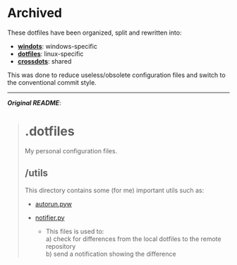 Archived
===
These dotfiles have been organized, split and rewritten into:
- [**windots**](https://github.com/lolmerkat/windots): windows-specific 
- [**dotfiles**](https://github.com/lolmerkat/dotfiles): linux-specific
- [**crossdots**](https://github.com/lolmerkat/crossdots): shared

This was done to reduce useless/obsolete configuration files and switch to the conventional commit style.

---

 _**Original README**_:
> # .dotfiles
>
> My personal configuration files.
>
> ## /utils
>
> This directory contains some (for me) important utils such as:
> - [autorun.pyw](./utils/autorun.pyw)
>
> - [notifier.py](./utils/notifier.py)
>    - This files is used to:  
>        a) check for differences from the local dotfiles to the remote repository  
>        b) send a notification showing the difference

